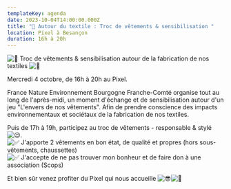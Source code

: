 ```yaml
---
templateKey: agenda
date: 2023-10-04T14:00:00.000Z
title: "﻿👕 Autour du textile : Troc de vêtements & sensibilisation "
location: Pixel à Besançon
duration: 16h à 20h
---
```

<!--StartFragment-->

![👕](https://static.xx.fbcdn.net/images/emoji.php/v9/tec/1/16/1f455.png) Troc de vêtements & sensibilisation autour de la fabrication de nos textiles ![👕](https://static.xx.fbcdn.net/images/emoji.php/v9/tec/1/16/1f455.png)

Mercredi 4 octobre, de 16h à 20h au Pixel.

France Nature Environnement Bourgogne Franche-Comté organise tout au long de l'après-midi, un moment d'échange et de sensibilisation autour d'un jeu "L'envers de nos vêtements". Afin de prendre conscience des impacts environnementaux et sociétaux de la fabrication de nos textiles.

Puis de 17h à 19h, participez au troc de vêtements - responsable & stylé ![😉](https://static.xx.fbcdn.net/images/emoji.php/v9/t57/1/16/1f609.png).\
![✅](https://static.xx.fbcdn.net/images/emoji.php/v9/t33/1/16/2705.png) J'apporte 2 vêtements en bon état, de qualité et propres (hors sous-vêtements, chaussettes)\
![✅](https://static.xx.fbcdn.net/images/emoji.php/v9/t33/1/16/2705.png) J'accepte de ne pas trouver mon bonheur et de faire don à une association (Scops)

Et bien sûr venez profiter du Pixel qui nous accueille ![😎](https://static.xx.fbcdn.net/images/emoji.php/v9/t83/1/16/1f60e.png)![🫶](https://static.xx.fbcdn.net/images/emoji.php/v9/t49/1/16/1faf6.png)

<!--EndFragment-->